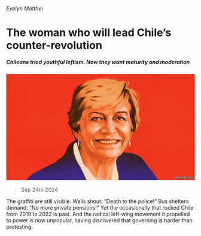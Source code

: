 ###### Evelyn Matthei

# The woman who will lead Chile’s counter-revolution 

##### Chileans tried youthful leftism. Now they want maturity and moderation 

![image](images/20240928_AMD001.jpg) 

> Sep 24th 2024 

The graffiti are still visible. Walls shout: “Death to the police!” Bus shelters demand: “No more private pensions!” Yet the occasionally  that rocked Chile from 2019 to 2022 is past. And the radical left-wing movement it propelled to power is now unpopular, having discovered that governing is harder than protesting. 

